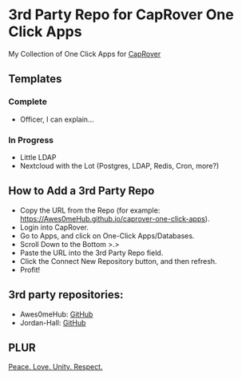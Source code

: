 # 3rd Party Repo for CapRover One Click Apps
My Collection of One Click Apps for [CapRover](https://github.com/caprover/caprover)

## Templates

### Complete
- Officer, I can explain...

### In Progress
- Little LDAP
- Nextcloud with the Lot (Postgres, LDAP, Redis, Cron, more?)

## How to Add a 3rd Party Repo
- Copy the URL from the Repo (for example: https://Awes0meHub.github.io/caprover-one-click-apps).
- Login into CapRover.
- Go to Apps, and click on One-Click Apps/Databases.
- Scroll Down to the Bottom >.>
- Paste the URL into the 3rd Party Repo field.
- Click the Connect New Repository button, and then refresh.
- Profit!

## 3rd party repositories:
- Awes0meHub: [GitHub](https://Awes0meHub.github.io/caprover-one-click-apps)
- Jordan-Hall: [GitHub](https://oneclickapps.libertyware.io)

## PLUR

[Peace. Love. Unity. Respect.](https://en.wikipedia.org/wiki/PLUR)
